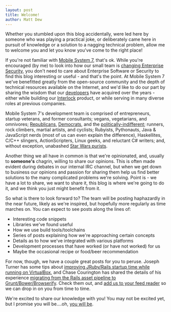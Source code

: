 ```yaml
---
layout: post
title: Welcome!
author: Matt Dew
---
```


Whether you stumbled upon this blog accidentally, were led here by someone 
who was playing a practical joke, or deliberately came here
in pursuit of knowledge or a solution to a nagging technical problem,
allow me to welcome you and let you know you've come to the right place!

If you're not familiar with [Mobile System 7](http://www.mobilesystem7.com), that's ok.  While 
you're encouraged (by me) to look into how our small team is 
[changing Enterprise Security](http://www.mobilesystem7.com/interlock/), you don't need
to care about Enterprise Software or Security to find this blog interesting or useful - 
and that's the point.  At Mobile System 7 we've benefitted greatly from the open-source 
community and the depth of technical resources available on the Internet, and we'd like to
do our part by sharing the wisdom that our [developers](http://youtu.be/8To-6VIJZRE) have acquired over 
the years - either while building our [Interlock](http://www.mobilesystem7.com/interlock/) 
product, or while serving in many diverse roles at previous companies.

Mobile System 7's development team is comprised of entrepreneurs, startup veterans, and 
former consultants; vegans, vegetarians, and omnivores; [Republicans](https://gop.com/), 
[Democrats](http://www.democrats.org/), and the [politically-indifferent](http://www.justinbiebermusic.com/); 
runners, rock climbers, martial artists, and cyclists; Rubyists, 
Pythonauts, Java & JavaScript nerds (most of us can even explain the difference), 
Haskellites, C/C++ slingers, ActionScripters, Linux geeks, and reluctant C# writers; 
and, without exception, unabashed [Star Wars purists](http://youtu.be/np6vAuS0KNs).  

Another thing we all have in common is that we're opinionated, and, usually to 
**someone's** chagrin, willing to share our opinions.  This is often made 
evident during debates in our internal IRC channel, but when we get down to business
our opinions and passion for sharing them help us find better solutions to 
the many complicated problems we're solving.  Point is - we have a lot to share, we 
want to share it, this blog is where we're going to do it, and we think you just might
benefit from it.  

So what is there to look forward to?  The team will be posting haphazardly in the near future, 
likely as we're inspired, but hopefully more regularly as time marches on.  You 
can expect to see posts along the lines of:

  * Interesting code snippets
  * Libraries we've found useful
  * How we use build tools/toolchains
  * Series of posts explaining how we're approaching certain concepts
  * Details as to how we've integrated with various platforms
  * Development processes that have worked (or have not worked) for us
  * Maybe the occasional recipe or food/beer recommendation

For now, though, we have a couple great posts for you to peruse.  Joseph Turner has some tips about
[improving JRuby/Rails startup time while running on VirtualBox](/blog/post/speeding-up-rails-on-virtualbox/), 
and Chase Courington has shared the details of his experience [migrating from the Rails asset pipeline to
Grunt/Bower/Browserify](/blog/post/replacing-rails-asset-pipeline-with-grunt-bower-browserify/).  Check them out, and 
[add us to your feed reader](/feed.xml) so we can drop in on you from time to time.

We're excited to share our knowledge with you!  You may not be excited yet, but I promise you will be....oh, 
[you will be](https://www.youtube.com/watch?v=NPOb3DlB7WA).  










